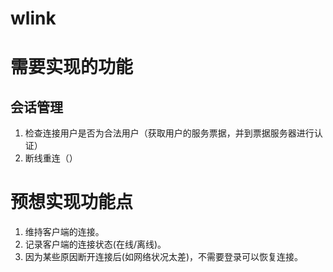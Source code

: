 # wlink

# 需要实现的功能

## 会话管理
1. 检查连接用户是否为合法用户（获取用户的服务票据，并到票据服务器进行认证）
2. 断线重连（）


# 预想实现功能点

1. 维持客户端的连接。
1. 记录客户端的连接状态(在线/离线)。
1. 因为某些原因断开连接后(如网络状况太差)，不需要登录可以恢复连接。
